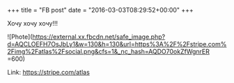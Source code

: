 +++
title = "FB post"
date = "2016-03-03T08:29:52+00:00"
+++

Хочу хочу хочу!!! 

![Phote](https://external.xx.fbcdn.net/safe_image.php?d=AQCLOEFH7OsJbLy1&w=130&h=130&url=https%3A%2F%2Fstripe.com%2Fimg%2Fatlas%2Fsocial.png&cfs=1&_nc_hash=AQDO70okZfWgnrER =600)


Link: https://stripe.com/atlas
